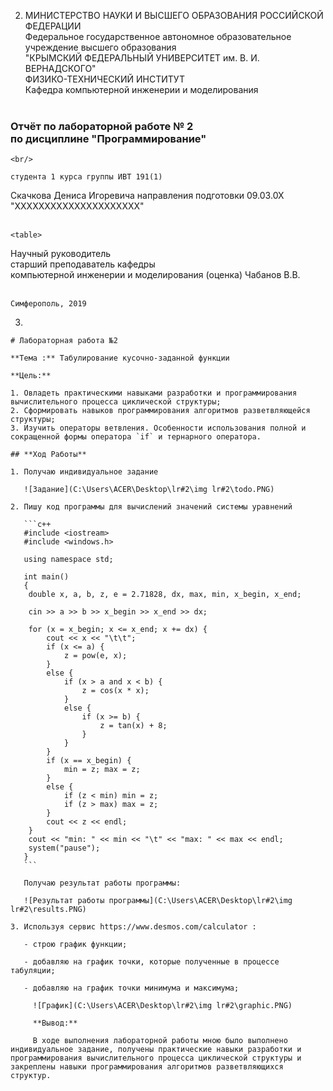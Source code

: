 2. МИНИСТЕРСТВО НАУКИ  И ВЫСШЕГО ОБРАЗОВАНИЯ РОССИЙСКОЙ ФЕДЕРАЦИИ  
    Федеральное государственное автономное образовательное учреждение высшего образования  
    "КРЫМСКИЙ ФЕДЕРАЛЬНЫЙ УНИВЕРСИТЕТ им. В. И. ВЕРНАДСКОГО"  
    ФИЗИКО-ТЕХНИЧЕСКИЙ ИНСТИТУТ  
    Кафедра компьютерной инженерии и моделирования
<br/><br/>
    
### Отчёт по лабораторной работе № 2<br/> по дисциплине "Программирование"
    <br/>

    студента 1 курса группы ИВТ 191(1)  
Скачкова Дениса Игоревича
    направления подготовки 09.03.0Х "ХХХХХХХХХХХХХХХХХХХХХ"  
    <br/>

    <table>
<tr><td>Научный руководитель<br/> старший преподаватель кафедры<br/> компьютерной инженерии и моделирования</td>
    <td>(оценка)</td>
    <td>Чабанов В.В.</td>
    </tr>
</table>
    <br/><br/>

    Симферополь, 2019

3. 

    # Лабораторная работа №2

    **Тема :** Табулирование кусочно-заданной функции

    **Цель:** 

    1. Овладеть практическими навыками разработки и программирования вычислительного процесса циклической структуры;
    2. Сформировать навыков программирования алгоритмов разветвляющейся структуры;
    3. Изучить операторы ветвления. Особенности использования полной и сокращенной формы оператора `if` и тернарного оператора.

    ## **Ход Работы**

    1. Получаю индивидуальное задание

       ![Задание](C:\Users\ACER\Desktop\lr#2\img lr#2\todo.PNG)

    2. Пишу код программы для вычислений значений системы уравнений

       ```c++
       #include <iostream>
       #include <windows.h>
       
       using namespace std;
       
       int main()
       {
       	double x, a, b, z, e = 2.71828, dx, max, min, x_begin, x_end;
       
       	cin >> a >> b >> x_begin >> x_end >> dx;
       
       	for (x = x_begin; x <= x_end; x += dx) {
       		cout << x << "\t\t";
       		if (x <= a) {
       			z = pow(e, x);
       		}
       		else {
       			if (x > a and x < b) {
       				z = cos(x * x);
       			}
       			else {
       				if (x >= b) {
       					z = tan(x) + 8;
       				}
       			}
       		}
       		if (x == x_begin) {
       			min = z; max = z;
       		}
       		else {
       			if (z < min) min = z;
       			if (z > max) max = z;
       		}
       		cout << z << endl; 
       	}
       	cout << "min: " << min << "\t" << "max: " << max << endl;
       	system("pause"); 
       }
       ```

       Получаю результат работы программы:

       ![Результат работы программы](C:\Users\ACER\Desktop\lr#2\img lr#2\results.PNG)

    3. Используя сервис https://www.desmos.com/calculator :

       - строю график функции;

       - добавляю на график точки, которые полученные в процессе табуляции;

       - добавляю на график точки минимума и максимума;

         ![График](C:\Users\ACER\Desktop\lr#2\img lr#2\graphic.PNG)

         **Вывод:**

         В ходе выполнения лабораторной работы мною было выполнено индивидуальное задание, получены практические навыки разработки и программирования вычислительного процесса циклической структуры и закреплены навыки программирования алгоритмов разветвляющихся структур.
